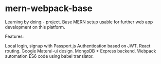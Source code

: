 # mern-webpack-base

Learning by doing - project. Base MERN setup usable for further web app development on this platform. 

Features:

Local login, signup with Passport.js
Authentication based on JWT.
React routing.
Google Materal-ui design.
MongoDB + Express backend. 
Webpack automation
ES6 code using babel translator.
